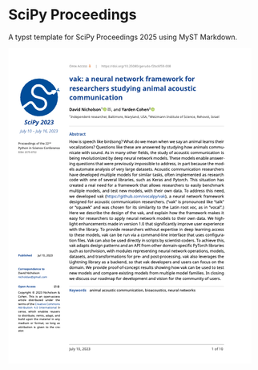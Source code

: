 # SciPy Proceedings

A typst template for SciPy Proceedings 2025 using MyST Markdown.

![](thumbnail.png)

